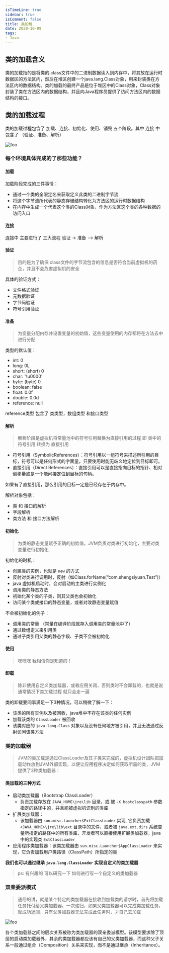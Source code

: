 ```yaml
---
isTimeLine: true
sidebar: true
isComment: false
title: 类加载
date: 2020-10-09
tags:
- Java
--- 
```

## 类的加载含义

类的加载指的是将类的.class文件中的二进制数据读入到内存中，将其放在运行时数据区的方法区内，然后在堆区创建一个java.lang.Class对象，用来封装类在方法区内的数据结构。类的加载的最终产品是位于堆区中的Class对象，Class对象封装了类在方法区内的数据结构，并且向Java程序员提供了访问方法区内的数据结构的接口。

## 类的加载过程

类的加载过程包含了 加载、连接、初始化、使用、销毁 五个阶段。其中 连接 中 包含了 （验证、准备、解析）

<img :src="$withBase('/java/lifeCycle.png')" alt="foo">

### 每个环境具体完成的了那些功能？

#### 加载

加载阶段完成的三件事情：

- 通过一个类的全限定名来获取定义此类的二进制字节流
- 将这个字节流所代表的静态存储结构转化为方法区的运行时数据结构
- 在内存中生成一个代表这个类的Class对象，作为方法区这个类的各种数据的访问入口

#### 连接

连接中 主要进行了 三大流程 验证 -> 准备 —> 解析

#### 验证

> 目的是为了确保 class文件的字节流包含的信息是否符合当前虚拟机的药企，并且不会危害虚拟机的安全

具体的验证方式：
- 文件格式验证
- 元数据验证
- 字节码验证
- 符号引用验证


#### 准备

> 为变量分配内存并设置变量的初始值，这些变量使用的内存都将在方法去中进行分配  

类型的默认值：
- int: 0
- long: 0L
- short: (short) 0
- char: '\u0000'
- byte: (byte) 0
- boolean: false
- float: 0.0f
- double: 0.0d
- reference: null

reference类型 包含了 类类型，数组类型 和接口类型

#### 解析

> 解析阶段是虚拟机将常量池中的符号引用替换为直接引用的过程
> 即 类中的 符号引用 转换为 直接引用

- 符号引用（SymbolicReferences）：符号引用以一组符号来描述所引用的目标，符号可以是任何形式的字面量，只要使用时能无歧义地定位到目标即可。
- 直接引用（Direct References）：直接引用可以是直接指向目标的指针、相对偏移量或是一个能间接定位到目标的句柄。

如果有了直接引用，那么引用的目标一定是已经存在于内存中。

解析对象包括：
- 类 和 接口的解析
- 字段解析
- 类方法 和 接口方法解析


#### 初始化

> 为类的静态变量赋予正确的初始值，JVM负责对类进行初始化，主要对类变量进行初始化

初始化的时机：
- 创建类的实例，也就是 `new` 的方式
- 反射对类进行调用时，反射（如Class.forName(“com.shengsiyuan.Test”)）
- java 虚拟机启动时，会对启动的主类进行实例化
- 调用类的静态方法
- 初始化某个类的子类，则其父类也会初始化
- 访问某个类或接口的静态变量，或者对改静态变量赋值

不会被初始化的例子：
- 调用类的常量 （常量在编译阶段就存入调用类的常量池中了）
- 通过数组定义来引用类
- 通过子类引用父类的静态字段、子类不会被初始化

#### 使用

> 嘿嘿嘿 我相信你是知道的！

#### 卸载

> 除非使用自定义类加载器，或者应用关闭，否则类时不会卸载的，也就是说通常情况下类加载过程 就只会走一遍

类的卸载要同事满足一下3种情况，可以稍微了解一下：
- 该类的所有实例以及被回收，java堆中不存在该类的任何实例
- 加载该类的 `ClassLoader` 被回收
- 该类对应的  `java.lang.Class` 对象以及没有任何地方被引用，并且无法通过反射访问该类方法


### 类的加载器

> JVM的类加载是通过ClassLoader及其子类来完成的，虚拟机设计团队把加载动作放到JVM外部实现，以便让应用程序决定如何获取所需的类，JVM提供了3种类加载器：

#### 类加载的三种方式

- 启动类加载器（Bootstrap ClassLoader）
    - 负责加载存放在 `JAVA_HOME\jre\lib` 目录，或 被 `-X bootclasspath` 参数指定的路径中的，并且能被虚拟机识别的类库
- 扩展类加载器：
    - 该加载器由 `sun.misc.Launcher$ExtClassLoader` 实现, 它负责加载 `<JAVA_HOME>\jre\lib\ext` 目录中的文件，或者被 `java.ext.dirs` 系统变量所指定的路径中的所有类库，开发者可以直接使用扩展类加载器，java中的实现类 `ExtClassLoader`
- 应用程序类加载器：该类加载器由 `sun.misc.Launcher$AppClassLoader` 来实现，它负责加载用户类路径（ClassPath）所指定的类

**我们也可以通过继承 `java.lang.ClassLoader` 实现自定义的类加载器**

> ps: 有兴趣的 可以研究一下 如何进行写一个自定义的类加载器


### 双亲委派模式

> 通俗的讲，就是某个特定的类加载器在接收到加载类的请求时，首先将加载任务托付给父类加载器，一次递归，如果父类加载器可以完成类加载任务，就成功返回，只有父类加载器无法完成此任务时，才自己去加载

<img :src="$withBase('/java/classLoader20200907.jpg')" alt="foo">

各个类加载器之间的层次关系被称为类加载器的双亲委派模型。该模型要求除了顶层的启动类加载器外，其余的类加载器都应该有自己的父类加载器，而这种父子关系一般通过组合（Composition）关系来实现，而不是通过继承（Inheritance）。